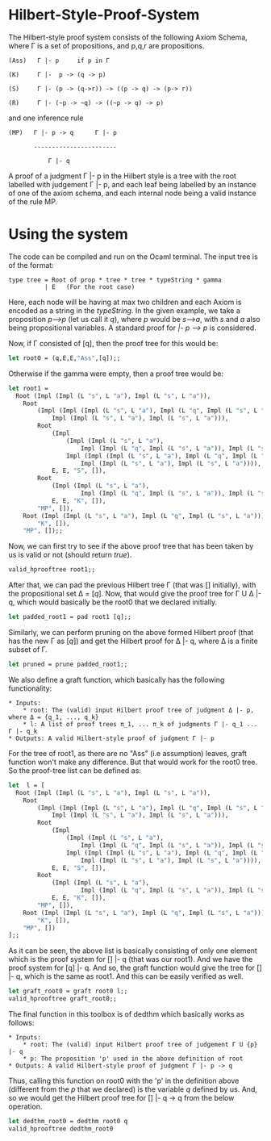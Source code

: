 # Hilbert-Style-Proof-System

The Hilbert-style proof system consists of the following Axiom Schema, where Γ is a set of propositions, and p,q,r are propositions.

    (Ass)   Γ |- p     if p in Γ

    (K)     Γ |-  p -> (q -> p)

    (S)     Γ |- (p -> (q->r)) -> ((p -> q) -> (p-> r))

    (R)     Γ |- (~p -> ~q) -> ((~p -> q) -> p)

and one inference rule 


    (MP)   Γ |- p -> q      Γ |- p       

           -----------------------     

               Γ |- q     

A proof of a judgment Γ |- p  in the Hilbert style is a tree with the root labelled with judgement  Γ |- p, and each leaf being labelled by an instance of one of the axiom schema, and each internal node being a valid instance of the rule MP. 

# Using the system

The code can be compiled and run on the Ocaml terminal. The input tree is of the format: 

    type tree = Root of prop * tree * tree * typeString * gamma 
              | E   (For the root case)
              
Here, each node will be having at max two children and each Axiom is encoded as a string in the *typeString*. In the given example, we take a proposition *p⟶p* (let us call it *q*), where *p* would be *s⟶a*, with *s* and *a* also being propositional variables. A standard proof for *|- p ⟶ p* is considered. 

Now, if Γ consisted of [q], then the proof tree for this would be: 
```ocaml
let root0 = (q,E,E,"Ass",[q]);;
``` 

Otherwise if the gamma were empty, then a proof tree would be:

```ocaml
let root1 = 
  Root (Impl (Impl (L "s", L "a"), Impl (L "s", L "a")),
	Root
		(Impl (Impl (Impl (L "s", L "a"), Impl (L "q", Impl (L "s", L "a"))),
			Impl (Impl (L "s", L "a"), Impl (L "s", L "a"))),
		Root
		  	(Impl
		    	(Impl (Impl (L "s", L "a"),
		      		Impl (Impl (L "q", Impl (L "s", L "a")), Impl (L "s", L "a"))),
				Impl (Impl (Impl (L "s", L "a"), Impl (L "q", Impl (L "s", L "a"))),
					Impl (Impl (L "s", L "a"), Impl (L "s", L "a")))),
			E, E, "S", []),
		Root
		  	(Impl (Impl (L "s", L "a"),
					Impl (Impl (L "q", Impl (L "s", L "a")), Impl (L "s", L "a"))),
			E, E, "K", []),
		"MP", []),
	Root (Impl (Impl (L "s", L "a"), Impl (L "q", Impl (L "s", L "a"))), E, E,
		"K", []),
	"MP", []);;
```

Now, we can first try to see if the above proof tree that has been taken by us is valid or not (should return *true*). 
```ocaml
valid_hprooftree root1;;
```

After that, we can pad the previous Hilbert tree Γ (that was [] initially), with the propositional set Δ = [*q*]. Now, that would give the proof tree for Γ U Δ |- q, which would basically be the root0 that we declared initially.
```ocaml 
let padded_root1 = pad root1 [q];;
```

Similarly, we can perform pruning on the above formed Hilbert proof (that has the new Γ as [*q*]) and get the Hilbert proof for Δ |- q, where Δ is a finite subset of Γ.
```ocaml
let pruned = prune padded_root1;;
```

We also define a graft function, which basically has the following functionality:
```
* Inputs: 
	* root: The (valid) input Hilbert proof tree of judgment Δ |- p, where Δ = {q_1, ..., q_k}
	* l: A list of proof trees π_1, ... π_k of judgments Γ |- q_1 ... Γ |- q_k
* Outputs: A valid Hilbert-style proof of judgment Γ |- p
```

For the tree of root1, as there are no "Ass" (i.e assumption) leaves, graft function won't make any difference. But that would work for the root0 tree. So the proof-tree list can be defined as:
```ocaml
let  l = [
  Root (Impl (Impl (L "s", L "a"), Impl (L "s", L "a")),
	Root
		(Impl (Impl (Impl (L "s", L "a"), Impl (L "q", Impl (L "s", L "a"))),
			Impl (Impl (L "s", L "a"), Impl (L "s", L "a"))),
		Root
		  	(Impl
		    	(Impl (Impl (L "s", L "a"),
		      		Impl (Impl (L "q", Impl (L "s", L "a")), Impl (L "s", L "a"))),
				Impl (Impl (Impl (L "s", L "a"), Impl (L "q", Impl (L "s", L "a"))),
					Impl (Impl (L "s", L "a"), Impl (L "s", L "a")))),
			E, E, "S", []),
		Root
		  	(Impl (Impl (L "s", L "a"),
					Impl (Impl (L "q", Impl (L "s", L "a")), Impl (L "s", L "a"))),
			E, E, "K", []),
		"MP", []),
	Root (Impl (Impl (L "s", L "a"), Impl (L "q", Impl (L "s", L "a"))), E, E,
		"K", []),
	"MP", [])
];;
```

As it can be seen, the above list is basically consisting of only one element which is the proof system for [] |- q (that was our root1). And we have the proof system for [q] |- q. And so, the graft function would give the tree for [] |- q, which is the same as root1. And this can be easily verified as well.
```ocaml
let graft_root0 = graft root0 l;;
valid_hprooftree graft_root0;;
```

The final function in this toolbox is of dedthm which basically works as follows:
```
* Inputs:
	* root: The (valid) input Hilbert proof tree of judgement Γ U {p}  |- q
	* p: The proposition 'p' used in the above definition of root
* Outputs: A valid Hilbert-style proof of judgment Γ |- p -> q
```

Thus, calling this function on root0 with the 'p' in the definition above (different from the *p* that we declared) is the variable *q* defined by us. And, so we would get the Hilbert proof tree for [] |- q -> q from the below operation.
```ocaml
let dedthm_root0 = dedthm root0 q
valid_hprooftree dedthm_root0
```

